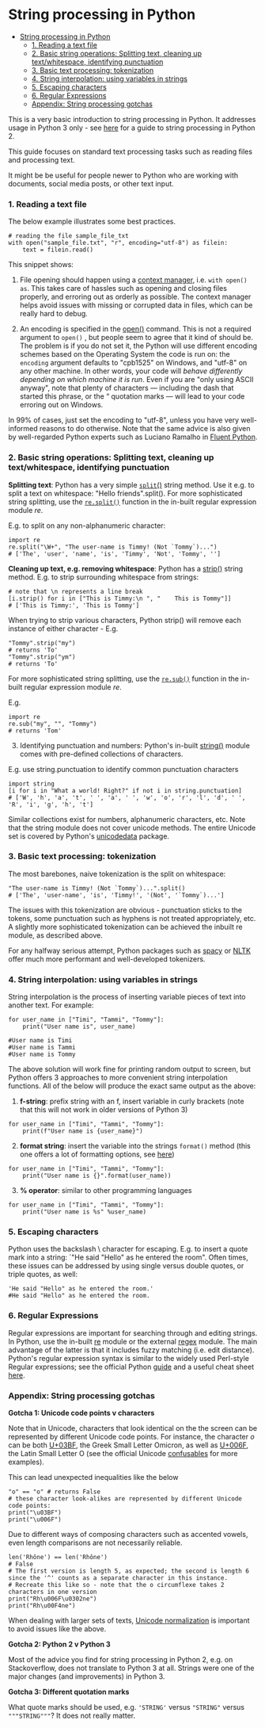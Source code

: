 # String processing in Python
- [String processing in Python](#string-processing-in-python)
    - [1. Reading a text file](#reading-a-text-file)
    - [2. Basic string operations: Splitting text, cleaning up text/whitespace, identifying punctuation](#basic-string-operations-splitting-text-cleaning-up-textwhitespace-identifying-punctuation)
    - [3. Basic text processing: tokenization](#basic-text-processing-tokenization)
    - [4. String interpolation: using variables in strings](#string-interpolation-using-variables-in-strings)
    - [5. Escaping characters](#escaping-characters)
    - [6. Regular Expressions](#regular-expressions)
    - [Appendix: String processing gotchas](#appendix-string-processing-gotchas)



This is a very basic introduction to string processing in Python. 
It addresses usage in Python 3 only - see [here](https://www.pitt.edu/~naraehan/python2/unicode.html) for a guide to string processing in Python 2.

This guide focuses on standard text processing tasks such as reading files and processing text.

It might be be useful for people newer to Python who are working with documents, social media posts, or other text input. 

### 1. Reading a text file

The below example illustrates some best practices. 

```
# reading the file sample_file_txt
with open("sample_file.txt", "r", encoding="utf-8") as filein:
	text = filein.read() 
```

This snippet shows:

1. File opening should happen using a [context manager](https://www.python.org/dev/peps/pep-0343/), i.e. `with open() as`. 
This takes care of hassles such as opening and closing files properly, and erroring out as orderly as possible. 
The context manager helps avoid issues with missing or corrupted data in files, which can be really hard to debug.

2. An encoding is specified in the [open()](https://docs.python.org/3/library/functions.html#open) command.
This is not a required argument to `open()` , but people seem  to agree that it kind of should be.
The problem is if you do not set it, the Python will use different encoding schemes based on the Operating System the code is run on: the `encoding` argument defaults to  "cpb1525" on  Windows, and "utf-8" on any other machine. 
In other words, your code will *behave differently depending on which machine it is run*. 
Even if you are "only using ASCII anyway", note that plenty of characters — including the dash that started this phrase, or the “ quotation marks — will lead to your code erroring out on Windows. 

In 99% of cases, just set the encoding to "utf-8", unless you have very  well-informed reasons to do otherwise. 
Note that the same advice is also given by well-regarded Python experts such as Luciano Ramalho in [Fluent Python](https://www.oreilly.com/library/view/fluent-python-2nd/9781492056348/). 

### 2. Basic string operations: Splitting text, cleaning up text/whitespace, identifying punctuation

__Splitting text__: Python has a very simple [`split`()](https://docs.python.org/3.3/library/stdtypes.html?highlight=split#str.split) string method. 
Use it e.g. to split a text on whitespace: "Hello friends".split(). For more sophisticated string splitting, use the [`re.split()`]( https://docs.python.org/3/library/re.html#re.split) function in the in-built regular expression module *re*.  

E.g. to split on any non-alphanumeric character:
```
import re
re.split("\W+", "The user-name is Timmy! (Not `Tommy`)...")
# ['The', 'user', 'name', 'is', 'Timmy', 'Not', 'Tommy', '']
```

__Cleaning up text, e.g. removing whitespace__: Python has a [strip()](https://docs.python.org/3/library/stdtypes.html?highlight=strip#str.strip) string method. 
E.g. to strip surrounding whitespace from strings: 
```
# note that \n represents a line break
[i.strip() for i in ["This is Timmy:\n ", "    This is Tommy"]]
# ['This is Timmy:', 'This is Tommy']
```

When trying to strip various characters, Python strip() will remove each instance of either character - 
E.g. 
```
"Tommy".strip("my") 
# returns 'To'
"Tommy".strip("ym")
# returns 'To'
``` 

For more sophisticated string splitting, use the [`re.sub()`](https://docs.python.org/3/library/re.html#re.sub) function in the in-built regular expression module *re*.  

E.g. 
```
import re
re.sub("my", "", "Tommy")
# returns 'Tom'
```

3. Identifying punctuation and numbers: Python's in-built [string()](https://docs.python.org/3/library/string.html) module comes with pre-defined collections of characters. 

E.g. use string.punctuation  to identify common punctuation characters 
```
import string
[i for i in "What a world! Right?" if not i in string.punctuation]
# ['W', 'h', 'a', 't', ' ', 'a', ' ', 'w', 'o', 'r', 'l', 'd', ' ', 'R', 'i', 'g', 'h', 't']
```

Similar collections exist for numbers, alphanumeric characters, etc. 
Note that the string module does not cover unicode methods. The entire Unicode set is covered by Python's [unicodedata](https://docs.python.org/3/library/unicodedata.html) package. 


### 3. Basic text processing: tokenization

The most barebones, naive tokenization is the split on whitespace: 
```
"The user-name is Timmy! (Not `Tommy`)...".split()                                                                                                    
# ['The', 'user-name', 'is', 'Timmy!', '(Not', '`Tommy`)...']
```

The issues with this tokenization are obvious - punctuation sticks to the tokens, some punctuation such as hyphens is not treated appropriately, etc. 
A slightly more sophisticated tokenization can be achieved the inbuilt re module, as described above.

For any halfway serious attempt, Python packages such as [spacy](https://spacy.io/) or [NLTK](https://www.nltk.org/) offer much more performant and well-developed tokenizers. 


### 4. String interpolation: using variables in strings

String interpolation is the process of inserting variable pieces of text into another text. For example:

```
for user_name in ["Timi", "Tammi", "Tommy"]:
	print("User name is", user_name)

#User name is Timi
#User name is Tammi
#User name is Tommy
``` 

The above solution will work fine for printing random output to screen, but Python offers 3 approaches to more convenient string interpolation functions. All of the below will produce the exact same output as the above:

1. __f-string__: prefix string with an f, insert variable in curly brackets (note that this will not work in older versions of Python 3)
```
for user_name in ["Timi", "Tammi", "Tommy"]:
	print(f"User name is {user_name}")
``` 

2. __format string__: insert the variable into the strings `format()` method (this one offers a lot of formatting options, see [here](https://docs.python.org/3/library/string.html#formatstrings))

```
for user_name in ["Timi", "Tammi", "Tommy"]:
	print("User name is {}".format(user_name)) 
```

3. __% operator__: similar to other programming languages 
```
for user_name in ["Timi", "Tammi", "Tommy"]:
	print("User name is %s" %user_name) 
```

### 5. Escaping characters

Python uses the backslash \ character for escaping. E.g. to insert a quote mark into a string: `"He said \"Hello\" as he entered the room". Often times, these issues can be addressed by using single versus double quotes, or triple quotes, as well: 

```
'He said "Hello" as he entered the room.'
#He said "Hello" as he entered the room.
```

### 6. Regular Expressions

Regular expressions are important for searching through and editing strings. 
In Python, use the in-built [re](https://docs.python.org/3/library/re.html#module-re) module or the external [regex](https://pypi.org/project/regex/) module. 
The main advantage of the latter is that it includes fuzzy matching (i.e. edit distance).
Python's regular expression syntax is similar to the widely used Perl-style Regular expressions; see the official Python [guide](https://docs.python.org/3/library/re.html#regular-expression-syntax) and a useful cheat sheet [here](https://cheatography.com/davechild/cheat-sheets/regular-expressions/).

### Appendix: String processing gotchas

__Gotcha 1: Unicode code points v characters__

Note that in Unicode, characters that look identical on the the screen can be represented by different Unicode code points. 
For instance, the character *o* can be both [U+03BF](https://www.compart.com/en/unicode/U+03BF), the Greek Small Letter Omicron, as well as [U+006F](https://www.compart.com/en/unicode/U+006F), the Latin Small Letter O 
(see the official Unicode [confusables](https://util.unicode.org/UnicodeJsps/confusables.jsp) for more examples).

This can lead unexpected inequalities like the below

```
"ο" == "o" # returns False
# these character look-alikes are represented by different Unicode code points:
print("\u03BF")
print("\u006F")
```

Due to different ways of composing characters such as accented vowels, even length comparisons are not necessarily reliable. 


```
len('Rhône') == len('Rhône')
# False
# The first version is length 5, as expected; the second is length 6 since the '^' counts as a separate character in this instance.  
# Recreate this like so - note that the o circumflexe takes 2 characters in one version
print("Rh\u006F\u0302ne")
print("Rh\u00F4ne")
```

When dealing with larger sets of texts, [Unicode normalization](https://docs.python.org/3/library/unicodedata.html#unicodedata.normalize) is important to avoid issues like the above. 

__Gotcha 2: Python 2 v Python 3__ 

Most of the advice you find for string processing in Python 2, e.g. on Stackoverflow, does not translate to Python 3 at all. Strings were one of the major changes (and improvements) in Python 3. 


__Gotcha 3: Different quotation marks__ 

What quote marks should be used, e.g. `'STRING'` versus `"STRING"` versus `"""STRING"""`? It does not really matter.
